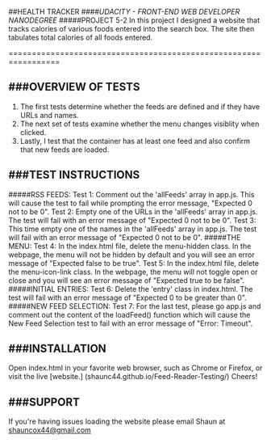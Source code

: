##HEALTH TRACKER
####*UDACITY - FRONT-END WEB DEVELOPER NANODEGREE*
#####PROJECT 5-2
In this project I designed a website that tracks calories of various
foods entered into the search box. The site then tabulates total
calories of all foods entered.

=================================================================



###OVERVIEW OF TESTS
-----------------------------------------------------------------
1.	The first tests determine whether the feeds are defined and
	if they have URLs and names.
2.	The next set of tests examine whether the menu changes
	visiblity when clicked.
3.	Lastly, I test that the container has at least one feed and
	also confirm that new feeds are loaded.


###TEST INSTRUCTIONS
-----------------------------------------------------------------
#####RSS FEEDS:
	Test 1:	Comment out the 'allFeeds' array in app.js. This will
			cause the test to fail while prompting the error 
			message, "Expected 0 not to be 0".
	Test 2:	Empty one of the URLs in the 'allFeeds' array in
			app.js. The test will fail with an error message of
			"Expected 0 not to be 0".
	Test 3:	This time empty one of the names in the 'allFeeds' array
			in app.js. The test will fail with an error message of
			"Expected 0 not to be 0".
#####THE MENU:
	Test 4:	In the index.html file, delete the menu-hidden class.
			In the webpage, the menu will not be hidden by
			default and you will see an error message of
			"Expected false to be true".
	Test 5:	In the index.html file, delete the menu-icon-link
			class. In the webpage, the menu will not toggle
			open or close and you will see an error message of
			"Expected true to be false".
#####INITIAL ENTRIES:
	Test 6:	Delete the 'entry' class in index.html. The test
			will fail with an error message of "Expected 0 to
			be greater than 0".
#####NEW FEED SELECTION:
	Test 7:	For the last test, please go app.js and comment out
			the content of the loadFeed() function which will
			cause the New Feed Selection test to fail with an
			error message of "Error: Timeout".


###INSTALLATION
-----------------------------------------------------------------
Open index.html in your favorite web browser, such as Chrome or
Firefox, or visit the live [website.]
(shaunc44.github.io/Feed-Reader-Testing/) Cheers!


###SUPPORT
-----------------------------------------------------------------
If you're having issues loading the website please email Shaun
at shauncox44@gmail.com